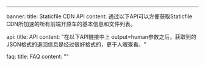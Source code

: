 ---
banner:
  title: Staticfile CDN API
  content: 通过以下API可以方便获取Staticfile CDN所加速的所有前端开原车的基本信息和文件列表。

api:
  title: API
  content: "在以下API链接中上 output=human参数之后，获取到的JSON格式的退回信息是经过很好格式的，更于人眼查看。"

faq:
  title: FAQ
  content: ""